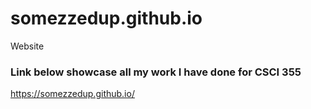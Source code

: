 # somezzedup.github.io
Website
### Link below showcase all my work I have done for CSCI 355
https://somezzedup.github.io/ 
